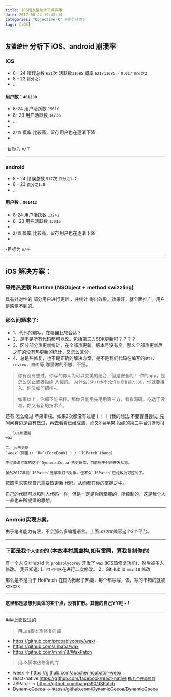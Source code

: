 ```yaml
---
title: iOS用友盟统计干点实事
date: 2017-08-24 19:43:14
categories: "Objective-C" #哪个分类下
tags: [iOS]
---
```



## ` 友盟统计 ` 分析下 iOS、android 崩溃率


### iOS
- 8 - 24  错误总数  `621`次   活跃数`11685`   概率  `621/11685` = `0.017`      `百分之2`
- 8 - 23   `百分之2`
- ...

<!--more-->

#### 用户数：`461290`
- 8-24 用户活跃数 `15610`
- 8- 23 用户活跃数 `14736`
- ...
-
- `2/百` 概率 比较高，留存用户也在逐渐下降
-
-目标为 `n/千`

---

### android
- 8 - 24  错误总数  `517`次  `百分之1.7`
- 8 - 23   `百分之1.8`
- ...

#### 用户数：`861412`
- 8-24 用户活跃数 `13242`
- 8- 23 用户活跃数 `13015`
-
- `2/百` 概率 比较高，留存用户也在逐渐下降
-
-目标为 `n/千`

---

## iOS 解决方案：
### 采用热更新  Runtime   (NSObject + method swizzling)
具有针对性的 部分用户进行更新 ，并统计 得出效果。效果好，就全面推广。用户是感觉不到的。

### 那么问题来了:
- 1、代码的编写。在哪里比较合适？
- 2、是不是所有代码都可以改。包括第三方SDK更新吗？？？？
- 3、区分部分热更新统计、在全部热更新。版本号没有变。那么全部热更新后 之前的没有热更新的统计，又怎么区分。
- 4、总是热修复，也不是正确的解决方案，是不是我们代码在编写的`健壮`、`review`、`测试` 等,哪里做的不够、不细。

>
>
> 你有没有想过，你写的你认为可以完美的结合，但是安全呢！
> 你的app，是怎么防止或者拒绝 入侵的。
> 为什么`JSPatch`不允许`热修复接入SDK`，你就要接入。你又如何把控~。
>
> 如果以上，你都不能把控。那你只能用先用用第三方，看看源码。吃透了没准，你又有新的技术点。
>



还有 怎么绕过 苹果审核。如果2次都没有过呢！！！  (我的想法:不要盲目尝试,  先问问身边是否有做过，再去看看已经成熟，而又`不被`苹果 拒绝的第三平台`开源代码`)
```shell
一、lua热更新
wax   

二、js热更新
`weex`(阿里)/ `RN`(FeceBook) ) / `JSPatch`(bang)

不过滴滴打车的这个`DynamicCocoa`热更新库，目前处于封闭开发状态。

虽然2017年前`JSPatch`是苹果打击对象。但不久`JSPatch`已经改为可控的了。
```

按照需求实现自己需要热更新 代码。从而都在你的掌握之中。

自己的代码可以和别人代码一样，但是一定是你所掌握的，所控制的，这是我个人一直也来所提倡的思想。

---

### Android实现方案。
由于笔者能力有限，不会那么多编程语言。上面`iOS方案`兼容这个2个平台。

---

### 下面是我`个人歪歪`的 (本故事村属虚构,如有雷同，算我复制你的)
有一个人 GitHub id 为 `probablycorey` 开发了 `wax` (iOS热修复功能)，然后被多人修改。
我只知道:
1、`阿里团队`在进行二次修改。
2、GitHub id `mmin18` 修改

那么是不是由于 HotPatch 在国内掀起了热潮，每个都写写，诶，写的不错的就被xxxxxx

---

#### 这里都是思想到具体的某个点，没有扩散。其他的自己YY吧~！

---

###上面说过的
> 用Lua脚本热修复的库
- https://github.com/probablycorey/wax/
- https://github.com/alibaba/wax
- https://github.com/mmin18/WaxPatch

> 用JS脚本热修复的库
- weex ->  https://github.com/apache/incubator-weex
- react-native https://github.com/facebook/react-native  [`RN几个开源项目`](http://www.cnblogs.com/qiangxia/p/5584622.html)
- JSPatch -> https://github.com/bang590/JSPatch
- <del> DynamicCocoa -> https://github.com/DynamicCocoa/DynamicCocoa <del>
